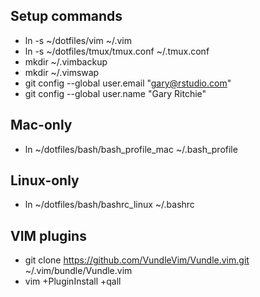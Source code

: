 Setup commands
--------------

* ln -s ~/dotfiles/vim ~/.vim
* ln -s ~/dotfiles/tmux/tmux.conf ~/.tmux.conf
* mkdir ~/.vimbackup
* mkdir ~/.vimswap
* git config --global user.email "gary@rstudio.com"
* git config --global user.name "Gary Ritchie"

Mac-only
----------

* ln ~/dotfiles/bash/bash_profile_mac ~/.bash_profile

Linux-only
----------

* ln ~/dotfiles/bash/bashrc_linux ~/.bashrc

VIM plugins
-----------

* git clone https://github.com/VundleVim/Vundle.vim.git ~/.vim/bundle/Vundle.vim
* vim +PluginInstall +qall

